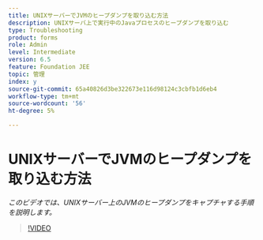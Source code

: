 ```yaml
---
title: UNIXサーバーでJVMのヒープダンプを取り込む方法
description: UNIXサーバ上で実行中のJavaプロセスのヒープダンプを取り込む
type: Troubleshooting
product: forms
role: Admin
level: Intermediate
version: 6.5
feature: Foundation JEE
topic: 管理
index: y
source-git-commit: 65a40826d3be322673e116d98124c3cbfb1d6eb4
workflow-type: tm+mt
source-wordcount: '56'
ht-degree: 5%

---
```



# UNIXサーバーでJVMのヒープダンプを取り込む方法

*このビデオでは、UNIXサーバー上のJVMのヒープダンプをキャプチャする手順を説明します。*

>[!VIDEO](https://video.tv.adobe.com/v/335489?quality=9&learn=on)